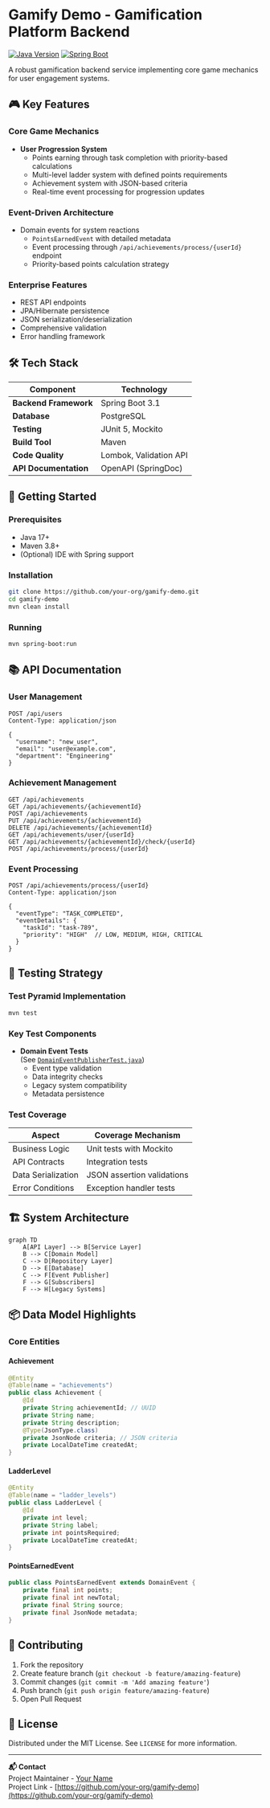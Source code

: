 # Gamify Demo - Gamification Platform Backend

[![Java Version](https://img.shields.io/badge/Java-17-blue.svg)](https://openjdk.java.net/)
[![Spring Boot](https://img.shields.io/badge/Spring_Boot-3.1-green.svg)](https://spring.io/projects/spring-boot)

A robust gamification backend service implementing core game mechanics for user engagement systems.

## 🎮 Key Features

### Core Game Mechanics
- **User Progression System**
  - Points earning through task completion with priority-based calculations
  - Multi-level ladder system with defined points requirements
  - Achievement system with JSON-based criteria
  - Real-time event processing for progression updates

### Event-Driven Architecture
- Domain events for system reactions
  - `PointsEarnedEvent` with detailed metadata
  - Event processing through `/api/achievements/process/{userId}` endpoint
  - Priority-based points calculation strategy

### Enterprise Features
- REST API endpoints
- JPA/Hibernate persistence
- JSON serialization/deserialization
- Comprehensive validation
- Error handling framework

## 🛠️ Tech Stack

| Component               | Technology                          |
|-------------------------|-------------------------------------|
| **Backend Framework**   | Spring Boot 3.1                     |
| **Database**            | PostgreSQL                         |
| **Testing**             | JUnit 5, Mockito                    |
| **Build Tool**          | Maven                               |
| **Code Quality**        | Lombok, Validation API              |
| **API Documentation**   | OpenAPI (SpringDoc)                 |

## 🚀 Getting Started

### Prerequisites
- Java 17+
- Maven 3.8+
- (Optional) IDE with Spring support

### Installation
```bash
git clone https://github.com/your-org/gamify-demo.git
cd gamify-demo
mvn clean install
```

### Running
```bash
mvn spring-boot:run
```

## 📚 API Documentation

### User Management
```http
POST /api/users
Content-Type: application/json

{
  "username": "new_user",
  "email": "user@example.com",
  "department": "Engineering"
}
```

### Achievement Management
```http
GET /api/achievements
GET /api/achievements/{achievementId}
POST /api/achievements
PUT /api/achievements/{achievementId} 
DELETE /api/achievements/{achievementId}
GET /api/achievements/user/{userId}
GET /api/achievements/{achievementId}/check/{userId}
POST /api/achievements/process/{userId}
```

### Event Processing
```http
POST /api/achievements/process/{userId}
Content-Type: application/json

{
  "eventType": "TASK_COMPLETED",
  "eventDetails": {
    "taskId": "task-789",
    "priority": "HIGH"  // LOW, MEDIUM, HIGH, CRITICAL
  }
}
```

## 🧪 Testing Strategy

### Test Pyramid Implementation
```bash
mvn test
```

### Key Test Components
- **Domain Event Tests**  
  (See [`DomainEventPublisherTest.java`](src/test/java/sg/edu/ntu/gamify_demo/events/domain/DomainEventPublisherTest.java))
  - Event type validation
  - Data integrity checks
  - Legacy system compatibility
  - Metadata persistence

### Test Coverage
| Aspect                | Coverage Mechanism                  |
|-----------------------|--------------------------------------|
| Business Logic        | Unit tests with Mockito              |
| API Contracts         | Integration tests                    |
| Data Serialization    | JSON assertion validations           |
| Error Conditions      | Exception handler tests              |

## 🏗️ System Architecture

```mermaid
graph TD
    A[API Layer] --> B[Service Layer]
    B --> C[Domain Model]
    C --> D[Repository Layer]
    D --> E[Database]
    C --> F[Event Publisher]
    F --> G[Subscribers]
    F --> H[Legacy Systems]
```

## 📦 Data Model Highlights

### Core Entities

#### Achievement
```java
@Entity
@Table(name = "achievements")
public class Achievement {
    @Id
    private String achievementId; // UUID
    private String name;
    private String description;
    @Type(JsonType.class)
    private JsonNode criteria; // JSON criteria
    private LocalDateTime createdAt;
}
```

#### LadderLevel
```java
@Entity
@Table(name = "ladder_levels")
public class LadderLevel {
    @Id
    private int level;
    private String label;
    private int pointsRequired;
    private LocalDateTime createdAt;
}
```

#### PointsEarnedEvent
```java
public class PointsEarnedEvent extends DomainEvent {
    private final int points;
    private final int newTotal;
    private final String source;
    private final JsonNode metadata;
}
```

## 🤝 Contributing

1. Fork the repository
2. Create feature branch (`git checkout -b feature/amazing-feature`)
3. Commit changes (`git commit -m 'Add amazing feature'`)
4. Push branch (`git push origin feature/amazing-feature`)
5. Open Pull Request

## 📄 License
Distributed under the MIT License. See `LICENSE` for more information.

---

**📬 Contact**  
Project Maintainer - [Your Name](mailto:your.email@example.com)  
Project Link - [https://github.com/your-org/gamify-demo](https://github.com/your-org/gamify-demo)
